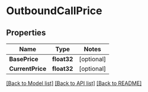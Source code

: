# OutboundCallPrice

## Properties
Name | Type | Notes
------------ | ------------- | -------------
**BasePrice** | **float32** | [optional] 
**CurrentPrice** | **float32** | [optional] 

[[Back to Model list]](../README.md#documentation-for-models) [[Back to API list]](../README.md#documentation-for-api-endpoints) [[Back to README]](../README.md)


